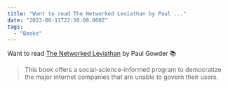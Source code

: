 ```yaml
---
title: "Want to read The Networked Leviathan by Paul ..."
date: "2023-08-11T22:50:08.000Z"
tags: 
  - "Books"
---
```


Want to read [The Networked Leviathan](https://networked-leviathan.com/) by Paul Gowder 📚

> This book offers a social-science-informed program to democratize the major internet companies that are unable to govern their users.
